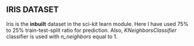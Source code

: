 ## IRIS DATASET

Iris is the **inbuilt** dataset in the sci-kit learn module. Here I have used 75% to 25% train-test-split ratio for prediction.
Also, _KNeighborsClassifier_ classifier is used with _n_neighbors_ equal to 1.
 

